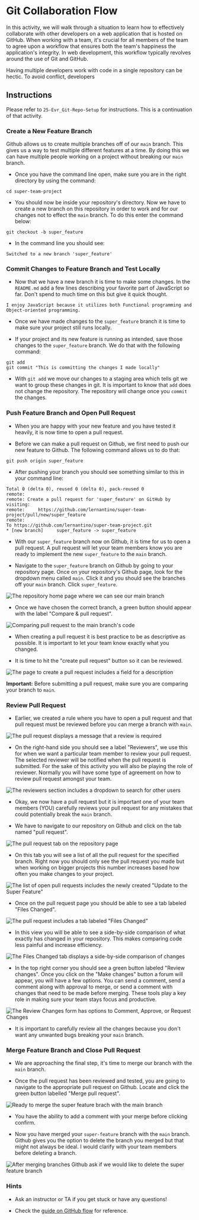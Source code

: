 # Git Collaboration Flow

In this activity, we will walk through a situation to learn how to effectively collaborate with other developers on a web application that is hosted on GitHub. When working with a team, it's crucial for all members of the team to agree upon a workflow that ensures both the team's happiness the application's integrity. In web development, this workflow typically revolves around the use of Git and GitHub.

Having multiple developers work with code in a single repository can be hectic. To avoid conflict, developers 

## Instructions

Please refer to `25-Evr_Git-Repo-Setup` for instructions. This is a continuation of that activity.

### Create a New Feature Branch
Github allows us to create multiple branches off of our `main` branch. This gives us a way to test multiple different features at a time. By doing this we can have multiple people working on a project without breaking our `main` branch.

* Once you have the command line open, make sure you are in the right directory by using the command:

```
cd super-team-project
```

* You should now be inside your repository's directory. Now we have to create a new branch on this repository in order to work and for our changes not to effect the `main` branch. To do this enter the command below:

```
git checkout -b super_feature
```

* In the command line you should see:

```text
Switched to a new branch 'super_feature'
```

### Commit Changes to Feature Branch and Test Locally
* Now that we have a new branch it is time to make some changes. In the `README.md` add a few lines describing your favorite part of JavaScript so far. Don't spend to much time on this but give it quick thought.

```
I enjoy JavaScript because it utilizes both Functional programming and Object-oriented programming.
```

* Once we have made changes to the `super_feature` branch it is time to make sure your project still runs locally.

* If your project and its new feature is running as intended, save those changes to the `super_feature` branch. We do that with the following command:

```
git add
git commit "This is committing the changes I made locally"
```

* With `git add` we move our changes to a staging area which tells git we want to group these changes in git. It is important to know that `add` does not change the repository. The repository will change once you `commit` the changes.

### Push Feature Branch and Open Pull Request

* When you are happy with your new feature and you have tested it heavily, it is now time to open a pull request.

* Before we can make a pull request on Github, we first need to push our new feature to Github. The following command allows us to do that:

```
git push origin super_feature
```

* After pushing your branch you should see something similar to this in your command line:

```text
Total 0 (delta 0), reused 0 (delta 0), pack-reused 0
remote:
remote: Create a pull request for 'super_feature' on GitHub by visiting:
remote:     https://github.com/lernantino/super-team-project/pull/new/super_feature
remote:
To https://github.com/lernantino/super-team-project.git
* [new branch]     super_feature -> super_feature
```

* With our `super_feature` branch now on Github, it is time for us to open a pull request. A pull request will let your team members know you are ready to implement the new `super_feature` to the `main` branch.

* Navigate to the `super_feature` branch on Github by going to your repository page. Once on your repository's Github page, look for the dropdown menu called `main`. Click it and you should see the branches off your `main` branch. Click `super_feature`.

![The repository home page where we can see our main branch](./Images/01-navigate-to-branch.png)

* Once we have chosen the correct branch, a green button should appear with the label "Compare & pull request".

![Comparing pull request to the main branch's code](./Images/02-compare-button.png)

* When creating a pull request it is best practice to be as descriptive as possible. It is important to let your team know exactly what you changed. 

* It is time to hit the "create pull request" button so it can be reviewed.

![The page to create a pull request includes a field for a description](./Images/03-create-pull-request.png)

**Important:** Before submitting a pull request, make sure you are comparing your branch to `main`.

### Review Pull Request

* Earlier, we created a rule where you have to open a pull request and that pull request must be reviewed before you can merge a branch with `main`.

![The pull request displays a message that a review is required](./Images/04-pr-created.png)

* On the right-hand side you should see a label "Reviewers", we use this for when we want a particular team member to review your pull request. The selected reviewer will be notified when the pull request is submitted. For the sake of this activity you will also be playing the role of reviewer. Normally you will have some type of agreement on how to review pull request amongst your team.

![The reviewers section includes a dropdown to search for other users](./Images/05-add-reviewer.png)

* Okay, we now have a pull request but it is important one of your team members (YOU) carefully reviews your pull request for any mistakes that could potentially break the `main` branch.

* We have to navigate to our repository on Github and click on the tab named "pull request".

![The pull request tab on the repository page](./Images/06-click-pr-tab.png)

* On this tab you will see a list of all the pull request for the specified branch. Right now you should only see the pull request you made but when working on bigger projects this number increases based how often you make changes to your project.

![The list of open pull requests includes the newly created "Update to the Super Feature"](./Images/07-pr-list.png)

* Once on the pull request page you should be able to see a tab labeled "Files Changed".

![The pull request includes a tab labeled "Files Changed"](./Images/08-click-files-changed.png)

* In this view you will be able to see a side-by-side comparison of what exactly has changed in your repository. This makes comparing code less painful and increase efficiency.

![The Files Changed tab displays a side-by-side comparison of changes](./Images/09-add-comment.png)

*  In the top right corner you should see a green button labeled "Review changes". Once you click on the "Make changes" button a forum will appear, you will have a few options. You can send a comment, send a comment along with approval to merge, or send a comment with changes that need to be made before merging. These tools play a key role in making sure your team stays focus and productive.

![The Review Changes form has options to Comment, Approve, or Request Changes](./Images/10-approve.png)

* It is important to carefully review all the changes because you don't want any unwanted bugs breaking your `main` branch.

### Merge Feature Branch and Close Pull Request

* We are approaching the final step, it's time to merge our branch with the `main` branch. 

* Once the pull request has been reviewed and tested, you are going to navigate to the appropriate pull request on Github. Locate and click the green button labelled "Merge pull request".

![Ready to merge the super feature brach with the main branch](./Images/11-merge-request.png)

* You have the ability to add a comment with your merge before clicking confirm.

* Now you have merged your `super-feature` branch with the `main` branch. Github gives you the option to delete the branch you merged but that might not always be ideal. I would clarify with your team members before deleting a branch.

![After merging branches Github ask if we would like to delete the super feature branch](./Images/12-safe-to-delete.png)

### Hints

* Ask an instructor or TA if you get stuck or have any questions!

* Check the [guide on GitHub flow](https://guides.github.com/introduction/flow/) for reference.

